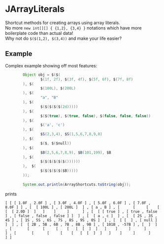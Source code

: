 JArrayLiterals
==============

Shortcut methods for creating arrays using array literals.   
No more `new int[][] { {1,2}, {3,4} }` notations which have more boilerplate code than actual data!   
Why not do `$($(1,2), $(3,4))` and make your life easier?   

Example
-------
Complex example showing off most features:
```java
		Object obj = $($(
				$(1f, 2f), $(3f, 4f), $(5f, 6f), $(7f, 8f)
		), $(
				$(100L), $(200L)
		), $(
				"a", "B"
		), $(
				$($($($($(2d)))))
		), $(
				$($(true), $(true, false), $(false, false, false))
		), $(
				$('a', 'c')
		), $(
				$S(2,3,4), $S(1,5,6,7,8,9,0)
		), $(
				$($, $($null))
		), $(
				$B(2,5,6,7,8,9), $B(101,199), $B
		), $(
				$($($($($($())))))
		),  $(
				$($($($($($B)))))
		));
		
		System.out.println(ArrayShortcuts.toString(obj));
```
prints
```
[ [ [ 1.0F , 2.0F ] , [ 3.0F , 4.0F ] , [ 5.0F , 6.0F ] , [ 7.0F , 8.0F ] ] , [  [ 100L ] , [ 200L ]  ] , [ a , B ] , [      [     [    [   [  [ 2.0D ]  ]   ]    ]     ]      ] , [  [ [ true ] , [ true , false ] , [ false , false , false ] ]  ] , [  [ a , c ]  ] , [  [ 2S , 3S , 4S ] , [ 1S , 5S , 6S , 7S , 8S , 9S , 0S ]  ] , [  [ [  ] , [ null ] ]  ] , [  [ 2B , 5B , 6B , 7B , 8B , 9B ] , [ 101B , -57B ] , [  ]  ] , [       [      [     [    [   [  [  ]  ]   ]    ]     ]      ]       ] , [       [      [     [    [   [  [  ]  ]   ]    ]     ]      ]       ] ]
```
